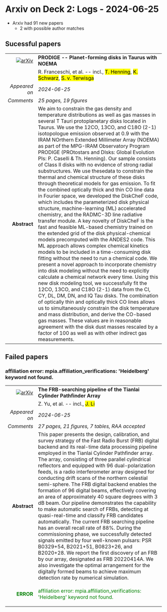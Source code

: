 # Arxiv on Deck 2: Logs - 2024-06-25

* Arxiv had 91 new papers
    * 2 with possible author matches

## Sucessful papers


|||
|---:|:---|
| [![arXiv](https://img.shields.io/badge/arXiv-2406.16498-b31b1b.svg)](https://arxiv.org/abs/2406.16498) | **PRODIGE -- Planet-forming disks in Taurus with NOEMA**  |
|| R. Franceschi, et al. -- incl., <mark>T. Henning</mark>, <mark>K. Schwarz</mark>, <mark>S. v. Terwisga</mark> |
|*Appeared on*| *2024-06-25*|
|*Comments*| *25 pages, 19 figures*|
|**Abstract**|            We aim to constrain the gas density and temperature distributions as well as gas masses in several T Tauri protoplanetary disks located in Taurus. We use the 12CO, 13CO, and C18O (2-1) isotopologue emission observed at 0.9 with the IRAM NOrthern Extended Millimeter Array (NOEMA) as part of the MPG-IRAM Observatory Program PRODIGE (PROtostars and DIsks: Global Evolution PIs: P. Caselli & Th. Henning). Our sample consists of Class II disks with no evidence of strong radial substructures. We use thesedata to constrain the thermal and chemical structure of these disks through theoretical models for gas emission. To fit the combined optically thick and thin CO line data in Fourier space, we developed the DiskCheF code, which includes the parameterized disk physical structure, machine-learning (ML) accelerated chemistry, and the RADMC-3D line radiative transfer module. A key novelty of DiskCheF is the fast and feasible ML-based chemistry trained on the extended grid of the disk physical-chemical models precomputed with the ANDES2 code. This ML approach allows complex chemical kinetics models to be included in a time-consuming disk fitting without the need to run a chemical code. We present a novel approach to incorporate chemistry into disk modeling without the need to explicitly calculate a chemical network every time. Using this new disk modeling tool, we successfully fit the 12CO, 13CO, and C18O (2-1) data from the CI, CY, DL, DM, DN, and IQ Tau disks. The combination of optically thin and optically thick CO lines allows us to simultaneously constrain the disk temperature and mass distribution, and derive the CO-based gas masses. These values are in reasonable agreement with the disk dust masses rescaled by a factor of 100 as well as with other indirect gas measurements.         |

## Failed papers

### affiliation error: mpia.affiliation_verifications: 'Heidelberg' keyword not found. 


|||
|---:|:---|
| [![arXiv](https://img.shields.io/badge/arXiv-2406.15740-b31b1b.svg)](https://arxiv.org/abs/2406.15740) | **The FRB-searching pipeline of the Tianlai Cylinder Pathfinder Array**  |
|| Z. Yu, et al. -- incl., <mark>J. Li</mark> |
|*Appeared on*| *2024-06-25*|
|*Comments*| *27 pages, 21 figures, 7 tables, RAA accepted*|
|**Abstract**|            This paper presents the design, calibration, and survey strategy of the Fast Radio Burst (FRB) digital backend and its real-time data processing pipeline employed in the Tianlai Cylinder Pathfinder array. The array, consisting of three parallel cylindrical reflectors and equipped with 96 dual-polarization feeds, is a radio interferometer array designed for conducting drift scans of the northern celestial semi-sphere. The FRB digital backend enables the formation of 96 digital beams, effectively covering an area of approximately 40 square degrees with 3 dB beam. Our pipeline demonstrates the capability to make automatic search of FRBs, detecting at quasi-real-time and classify FRB candidates automatically. The current FRB searching pipeline has an overall recall rate of 88\%. During the commissioning phase, we successfully detected signals emitted by four well-known pulsars: PSR B0329+54, B2021+51, B0823+26, and B2020+28. We report the first discovery of an FRB by our array, designated as FRB 20220414A. We also investigate the optimal arrangement for the digitally formed beams to achieve maximum detection rate by numerical simulation.         |
|<p style="color:green"> **ERROR** </p>| <p style="color:green">affiliation error: mpia.affiliation_verifications: 'Heidelberg' keyword not found.</p> |

